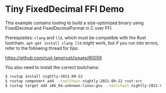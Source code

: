 # Tiny FixedDecimal FFI Demo

This example contains tooling to build a size-optimized binary using FixedDecimal and FixedDecimalFormat in C over FFI.

Prerequisites: `clang` and `lld`, which must be compatible with the Rust toolchain. `apt-get install clang lld` *might* work, but if you run into errors, refer to the following thread for tips:

https://github.com/rust-lang/rust/issues/60059

You also need to install the correct toolchains:

```bash
$ rustup install nightly-2021-09-22
$ rustup component add --toolchain nightly-2021-09-22 rust-src
$ rustup target add x86_64-unknown-linux-gnu --toolchain nightly-2021-09-22
```
